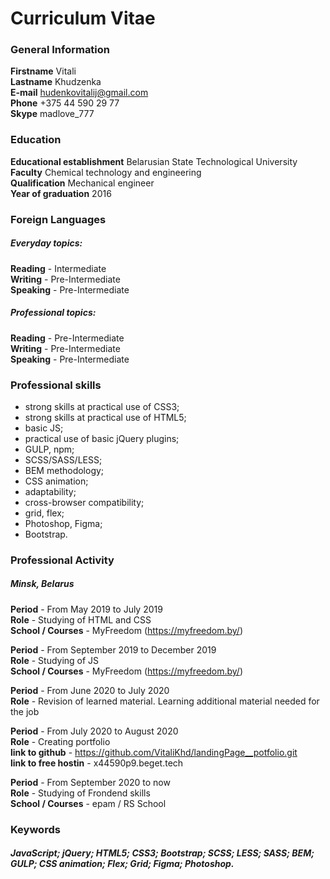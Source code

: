 # Curriculum Vitae<br>
### General Information
**Firstname** Vitali<br>
**Lastname** Khudzenka<br>
**E-mail** hudenkovitalij@gmail.com<br>
**Phone** +375 44 590 29 77<br>
**Skype** madlove_777<br>
### Education<br>
**Educational establishment** Belarusian State Technological University<br>
**Faculty** Chemical technology and engineering<br>
**Qualification** Mechanical engineer<br>
**Year of graduation** 2016<br>
### Foreign Languages
##### Everyday topics:<br>
**Reading** - Intermediate<br>
**Writing** - Pre-Intermediate<br>
**Speaking** - Pre-Intermediate<br>
##### Professional topics:<br>
**Reading** - Pre-Intermediate<br>
**Writing** - Pre-Intermediate<br>
**Speaking** - Pre-Intermediate<br>
### Professional skills
  * strong skills at practical use of CSS3;
  * strong skills at practical use of HTML5;
  * basic JS;
  * practical use of basic jQuery plugins;
  * GULP, npm;
  * SCSS/SASS/LESS;
  * BEM methodology;
  * CSS animation;
  * adaptability;
  * cross-browser compatibility;
  * grid, flex;
  * Photoshop, Figma;
  * Bootstrap.
### Professional Activity
##### Minsk, Belarus
**Period** - From May 2019 to July 2019<br>
**Role** - Studying of HTML and CSS<br>
**School / Courses** - MyFreedom (https://myfreedom.by/)<br>

**Period** - From September 2019 to December 2019<br>
**Role** - Studying of JS<br>
**School / Courses** - MyFreedom (https://myfreedom.by/)<br>

**Period** - From June 2020 to July 2020<br>
**Role** - Revision of learned material. Learning additional material needed for the job<br>

**Period** - From July 2020 to August 2020<br>
**Role** - Creating portfolio<br>
**link to github** - https://github.com/VitaliKhd/landingPage__potfolio.git<br>
**link to free hostin** - x44590p9.beget.tech<br>

**Period** - From September 2020 to now<br>
**Role** - Studying of Frondend skills<br>
**School / Courses** - epam / RS School<br>
### Keywords
##### JavaScript; jQuery; HTML5; CSS3; Bootstrap; SCSS; LESS; SASS; BEM; GULP; CSS animation; Flex; Grid; Figma; Photoshop.
